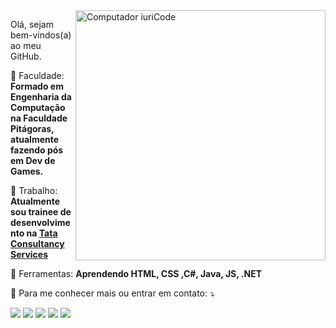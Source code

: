 <img src="https://raw.githubusercontent.com/MicaelliMedeiros/micaellimedeiros/master/image/computer-illustration.png" min-width="400px" max-width="400px" width="400px" align="right" alt="Computador iuriCode">

<p align="left"> 
 Olá, sejam bem-vindos(a) ao meu GitHub.
  
</p>

<p align="left">
  🦄 Faculdade: <strong> Formado em Engenharia da Computação na Faculdade Pitágoras, atualmente fazendo pós em Dev de Games. </strong>
</p>

<p align="left">
  💼 Trabalho: <strong>Atualmente sou trainee de desenvolvimento na <a href="https://www.tcs.com/">Tata Consultancy Services</a> </strong>
</p>

<p align="left">
  💼 Ferramentas: <strong> Aprendendo HTML, CSS ,C#, Java, JS, .NET </strong>
</p>

<p align="left">
  💌 Para me conhecer mais ou entrar em contato: ⤵️
</p>

<p align="left">
  <a href="joao.pedrosil@hotmail.com"  target ="_blank" alt="Outlook">
  <img src="https://img.shields.io/badge/-Gmail-FF0000?style=flat-square&labelColor=FF0000&logo=gmail&logoColor=white&" /></a>

  <a href="https://www.linkedin.com/in/joaopedros" target ="_blank" alt="Linkedin">
  <img src="https://img.shields.io/badge/-Linkedin-0e76a8?style=flat-square&logo=Linkedin&logoColor=white&" /></a>

  <a href="https://api.whatsapp.com/send?phone=5543984115354&text=Ol%C3%A1%2C%20cheguei%20aqui%20pelo%20seu%20GitHub" target =" _blank" alt="WhatsApp">
  <img src="https://img.shields.io/badge/-WhatsApp-25d366?style=flat-square&labelColor=25d366&logo=whatsapp&logoColor=white& "/></a>

  <a href="https://www.facebook.com/joaowick17" target ="_blank" alt="Facebook">
  <img src="https://img.shields.io/badge/-Facebook-3b5998?style=flat-square&labelColor=3b5998&logo=facebook&logoColor=white&"/></a>

  <a href="https://www.instagram.com/joao_wick17/" target ="_blank" alt="Instagram">
  <img src="https://img.shields.io/badge/-Instagram-DF0174?style=flat-square&labelColor=DF0174&logo=instagram&logoColor=white& "/></a>
</p>  
